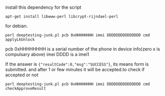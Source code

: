 
install this dependency for the script

```
apt-get install libwww-perl libcrypt-rijndael-perl
```
for debian.

```
perl deeptesting-junk.pl pcb 0xHHHHHHHH imei DDDDDDDDDDDDDDD cmd applyLkUnlock
```
pcb 0xHHHHHHHH is a serial number of the phone in device info(zero x is compulsary above)
imei DDDD is a imei1 

If the answer is `{"resultCode":0,"msg":"SUCCESS"}`, its means form is submitted.
and after 1 or few minutes it will be accepted.to check if accepted or not

```
perl deeptesting-junk.pl pcb 0xHHHHHHHH imei DDDDDDDDDDDDDDD cmd checkApproveResult
```

